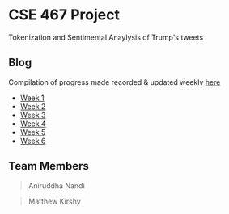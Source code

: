 # CSE 467 Project

Tokenization and Sentimental Anaylysis of Trump's tweets

## Blog

Compilation of progress made recorded & updated weekly [here](https://github.com/anandimous/467-tokenization-sentiment-analysis/wiki)

- [Week 1](https://github.com/anandimous/467-tokenization-sentiment-analysis/wiki/Week-1)
- [Week 2](https://github.com/anandimous/467-tokenization-sentiment-analysis/wiki/Week-2)
- [Week 3](https://github.com/anandimous/467-tokenization-sentiment-analysis/wiki/Week-3)
- [Week 4](https://github.com/anandimous/467-tokenization-sentiment-analysis/wiki/Week-4)
- [Week 5](https://github.com/anandimous/467-tokenization-sentiment-analysis/wiki/Week-5)
- [Week 6](https://github.com/anandimous/467-tokenization-sentiment-analysis/wiki/Week-6)

## Team Members
> Aniruddha Nandi

> Matthew Kirshy

